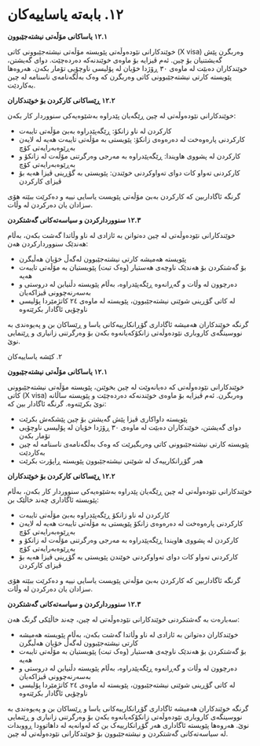 # ١٢. بابەتە یاساییەکان
**١٢.١ یاساکانی مۆڵەتی نیشتەجێبوون**

خوێندکارانی نێودەوڵەتی پێویستە مۆڵەتی نیشتەجێبوونی کاتی (X visa) وەربگرن پێش گەیشتنیان بۆ چین. ئەم ڤیزایە بۆ ماوەی خوێندنەکە دەردەچێت. دوای گەیشتن، خوێندکاران دەبێت لە ماوەی ٣٠ ڕۆژدا خۆیان لە پۆلیسی ناوچۆیی تۆمار بکەن. هەروەها پێویستە کارتی نیشتەجێبوونی کاتی وەربگرن کە وەک بەڵگەنامەی ناسنامە لە چین بەکاردێت.

**١٢.٢ ڕێساکانی کارکردن بۆ خوێندکاران**

خوێندکارانی نێودەوڵەتی لە چین ڕێگەیان پێدراوە بەشێوەیەکی سنووردار کار بکەن:

- کارکردن لە ناو زانکۆ: ڕێگەپێدراوە بەبێ مۆڵەتی تایبەت
- کارکردنی پاره‌وه‌خت لە دەرەوەی زانکۆ: پێویستی بە مۆڵەتی تایبەت هەیە لە لایەن بەڕێوەبەرایەتی کۆچ
- کارکردن لە پشووی هاویندا: ڕێگەپێدراوە بە مەرجی وەرگرتنی مۆڵەت لە زانکۆ و بەڕێوەبەرایەتی کۆچ
- کارکردنی تەواو کات دوای تەواوکردنی خوێندن: پێویستی بە گۆڕینی ڤیزا هەیە بۆ ڤیزای کارکردن

گرنگە ئاگاداربین کە کارکردن بەبێ مۆڵەتی پێویست یاسایی نییە و دەکرێت ببێتە هۆی سزادان یان دەرکردن لە وڵات.

**١٢.٣ سنووردارکردن و سیاسەتەکانی گەشتکردن**

خوێندکارانی نێودەوڵەتی لە چین دەتوانن بە ئازادی لە ناو وڵاتدا گەشت بکەن، بەڵام هەندێک سنووردارکردن هەن:

- پێویستە هەمیشە کارتی نیشتەجێبوون لەگەڵ خۆیان هەڵبگرن
- بۆ گەشتکردن بۆ هەندێک ناوچەی هەستیار (وەک تبت) پێویستیان بە مۆڵەتی تایبەت هەیە
- دەرچوون لە وڵات و گەڕانەوە ڕێگەپێدراوە، بەڵام پێویستە دڵنیابن لە دروستی و بەسەرنەچوونی ڤیزاکەیان
- لە کاتی گۆڕینی شوێنی نیشتەجێبوون، پێویستە لە ماوەی ٢٤ کاتژمێردا پۆلیسی ناوچۆیی ئاگادار بکرێتەوە

گرنگە خوێندکاران هەمیشە ئاگاداری گۆڕانکارییەکانی یاسا و ڕێساکان بن و پەیوەندی بە نووسینگەی کاروباری نێودەوڵەتی زانکۆکەیانەوە بکەن بۆ وەرگرتنی زانیاری و ڕێنمایی نوێ.



٢. کێشە یاساییەکان

**١٢.١ یاساکانی مۆڵەتی نیشتەجێبوون**

خوێندکارانی نێودەوڵەتی کە دەیانەوێت لە چین بخوێنن، پێویستە مۆڵەتی نیشتەجێبوونی کاتی (X visa) وەربگرن. ئەم ڤیزایە بۆ ماوەی خوێندنەکە دەردەچێت و پێویستە ساڵانە نوێ بکرێتەوە. گرنگە ئاگادار بین کە:

- پێویستە داواکاری ڤیزا پێش گەیشتن بۆ چین پێشکەش بکرێت
- دوای گەیشتن، خوێندکاران دەبێت لە ماوەی ٣٠ ڕۆژدا خۆیان لە پۆلیسی ناوچۆیی تۆمار بکەن
- پێویستە کارتی نیشتەجێبوونی کاتی وەربگیرێت کە وەک بەڵگەنامەی ناسنامە لە چین بەکاردێت
- هەر گۆڕانکارییەک لە شوێنی نیشتەجێبوون پێویستە ڕاپۆرت بکرێت

**١٢.٢ ڕێساکانی کارکردن بۆ خوێندکاران**

خوێندکارانی نێودەوڵەتی لە چین ڕێگەیان پێدراوە بەشێوەیەکی سنووردار کار بکەن، بەڵام پێویستە ئاگاداری چەند خاڵێک بن:

- کارکردن لە ناو زانکۆ ڕێگەپێدراوە بەبێ مۆڵەتی تایبەت
- کارکردنی پاره‌وه‌خت لە دەرەوەی زانکۆ پێویستی بە مۆڵەتی تایبەت هەیە لە لایەن بەڕێوەبەرایەتی کۆچ
- کارکردن لە پشووی هاویندا ڕێگەپێدراوە بە مەرجی وەرگرتنی مۆڵەت لە زانکۆ و بەڕێوەبەرایەتی کۆچ
- کارکردنی تەواو کات دوای تەواوکردنی خوێندن پێویستی بە گۆڕینی ڤیزا هەیە بۆ ڤیزای کارکردن

گرنگە ئاگاداربین کە کارکردن بەبێ مۆڵەتی پێویست یاسایی نییە و دەکرێت ببێتە هۆی سزادان یان دەرکردن لە وڵات.

**١٢.٣ سنووردارکردن و سیاسەتەکانی گەشتکردن**

سەبارەت بە گەشتکردنی خوێندکارانی نێودەوڵەتی لە چین، چەند خاڵێکی گرنگ هەن:

- خوێندکاران دەتوانن بە ئازادی لە ناو وڵاتدا گەشت بکەن، بەڵام پێویستە هەمیشە کارتی نیشتەجێبوون لەگەڵ خۆیان هەڵبگرن
- بۆ گەشتکردن بۆ هەندێک ناوچەی هەستیار (وەک تبت) پێویستیان بە مۆڵەتی تایبەت هەیە
- دەرچوون لە وڵات و گەڕانەوە ڕێگەپێدراوە، بەڵام پێویستە دڵنیابن لە دروستی و بەسەرنەچوونی ڤیزاکەیان
- لە کاتی گۆڕینی شوێنی نیشتەجێبوون، پێویستە لە ماوەی ٢٤ کاتژمێردا پۆلیسی ناوچۆیی ئاگادار بکرێتەوە

گرنگە خوێندکاران هەمیشە ئاگاداری گۆڕانکارییەکانی یاسا و ڕێساکان بن و پەیوەندی بە نووسینگەی کاروباری نێودەوڵەتی زانکۆکەیانەوە بکەن بۆ وەرگرتنی زانیاری و ڕێنمایی نوێ. هەروەها پێویستە ئاگاداری هەر گۆڕانکارییەک بن کە لەوانەیە لە داهاتوودا ڕووبدات لە سیاسەتەکانی گەشتکردن و نیشتەجێبوون بۆ خوێندکارانی نێودەوڵەتی لە چین.

